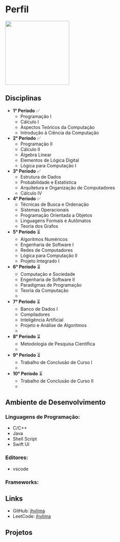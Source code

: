 # Perfil
<img src="https://github.com/jhvlima.png" width="200" height="200">

## Disciplinas
- **1° Período** ✅ 
    - Programação I
    - Cálculo I
    - Aspectos Teóricos da Computação
    - Introdução à Ciência da Computação
- **2° Período** ✅ 
    - Programação II
    - Cálculo II
    - Álgebra Linear
    - Elementos de Lógica Digital
    - Lógica para Computação I
- **3° Período** ✅ 
    - Estrutura de Dados
    - Probabilidade e Estatística
    - Arquitetura e Organização de Computadores
    - Cálculo IV
- **4° Período** ✅ 
    - Técnicas de Busca e Ordenação
    - Sistemas Operacionais
    - Programação Orientada a Objetos
    - Linguagens Formais e Autômatos
    - Teoria dos Grafos
- **5° Período** ⏳ 
    - Algoritmos Numéricos
    - Engenharia de Software I
    - Redes de Computadores
    - Lógica para Computação II
    - Projeto Integrado I
- **6° Período** ⏳
    - Computação e Sociedade
    - Engenharia de Software II
    - Paradigmas de Programação
    - Teoria da Computação
    - 
- **7° Período** ⏳
    - Banco de Dados I
    - Compiladores
    - Inteligência Artificial
    - Projeto e Análise de Algoritmos
    - 
- **8° Período** ⏳
    - Metodologia de Pesquisa Científica
    - 
- **9° Período** ⏳
    - Trabalho de Conclusão de Curso I
    - 
- **10° Período** ⏳
    - Trabalho de Conclusão de Curso II
    - 

## Ambiente de Desenvolvimento
### Linguagens de Programação:
- C/C++
- Java
- Shell Script
- Swift UI

### Editores:
- vscode

### Frameworks:

## Links
- GitHub: [jhvlima](https://github.com/jhvlima)
- LeetCode: [jhvlima](https://leetcode.com/jhvlima/)

## Projetos
